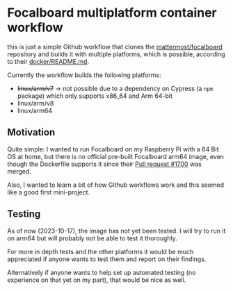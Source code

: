 # Focalboard multiplatform container workflow

this is just a simple Github workflow that clones the [mattermost/focalboard](https://github.com/mattermost/focalboard) repository and builds it with multiple platforms, which is possible, according to their [docker/README.md](https://github.com/mattermost/focalboard/blob/main/docker/README.md).

Currently the workflow builds the following platforms:
* ~~linux/arm/v7~~ &rarr; not possible due to a dependency on Cypress (a `npm` package) which only supports x86_64 and Arm 64-bit
* linux/arm/v8
* linux/arm64

## Motivation

Quite simple: I wanted to run Focalboard on my Raspberry Pi with a 64 Bit OS at home, but there is no official pre-built Focalboard arm64 image, even though the Dockerfile supports it since their [Pull request #1700](https://github.com/mattermost/focalboard/pull/1700) was merged.

Also, I wanted to learn a bit of how Github workflows work and this seemed like a good first mini-project.

## Testing
As of now (2023-10-17), the image has not yet been tested. I will try to run it on arm64 but will probably not be able to test it thoroughly.

For more in depth tests and the other platforms it would be much appreciated if anyone wants to test them and report on their findings.

Alternatively if anyone wants to help set up automated testing (no experience on that yet on my part), that would be nice as well. 
